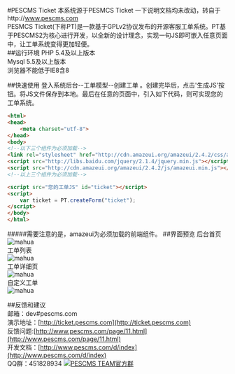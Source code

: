 #PESCMS Ticket
本系统源于PESMCS Ticket 一下说明文档均未改动，转自于http://www.pescms.com<br/>
PESMCS Ticket(下称PT)是一款基于GPLv2协议发布的开源客服工单系统。PT基于PESCMS2为核心进行开发，以全新的设计理念，实现一句JS即可嵌入任意页面中，让工单系统变得更加轻便。  
##运行环境
PHP 5.4及以上版本  
Mysql 5.5及以上版本  
浏览器不能低于IE8含8  

##快速使用
登入系统后台--工单模型--创建工单 。创建完毕后，点击'生成JS'按钮。将JS文件保存到本地。最后在任意的页面中，引入如下代码，则可实现您的工单系统。  
  
```html
<html>
<head>
    <meta charset="utf-8">
</head>
<body>
<!--以下三个组件为必须加载-->
<link rel="stylesheet" href="http://cdn.amazeui.org/amazeui/2.4.2/css/amazeui.min.css">
<script src="http://libs.baidu.com/jquery/2.1.4/jquery.min.js"></script>
<script src="http://cdn.amazeui.org/amazeui/2.4.2/js/amazeui.min.js"></script>
<!--以上三个组件为必须加载-->

<script src="您的工单JS" id="ticket"></script>
<script>
    var ticket = PT.createForm("ticket");
</script>
</body>
</html>
```
#####需要注意的是，amazeui为必须加载的前端组件。
##界面预览
后台首页  
![mahua](http://ww4.sinaimg.cn/large/d2d33fbfgw1ezoq4h8zobj213v0c2q5a.jpg)  
工单列表  
![mahua](http://ww3.sinaimg.cn/large/d2d33fbfgw1ezoq4gn8vhj213n0dewiq.jpg)  
工单详细页     
![mahua](http://ww3.sinaimg.cn/large/d2d33fbfgw1ezoq4h6k97j213f0m6mzs.jpg)  
自定义工单   
![mahua](http://ww2.sinaimg.cn/large/d2d33fbfgw1ezoq4i0ienj213q0a9acn.jpg)  

##反馈和建议  
邮箱：dev#pescms.com  
演示地址：[http://ticket.pescms.com](http://ticket.pescms.com)  
反馈问题:[http://www.pescms.com/page/11.html](http://www.pescms.com/page/11.html)  
开发文档：[http://www.pescms.com/d/index](http://www.pescms.com/d/index)  
QQ群：451828934 <a target="_blank" href="http://shang.qq.com/wpa/qunwpa?idkey=70b9d382c5751b7b64117191a71d083fbab885f1fb7c009f0dc427851300be3a"><img border="0" src="http://pub.idqqimg.com/wpa/images/group.png" alt="PESCMS TEAM官方群" title="PESCMS TEAM官方群"></a> 
